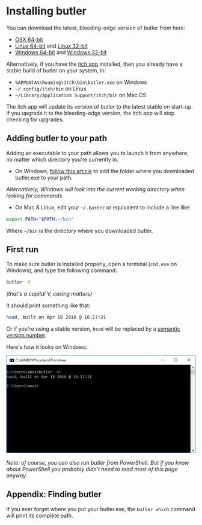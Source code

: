 
# Installing butler

You can download the latest, bleeding-edge version of butler from here:

  - [OSX 64-bit](https://dl.itch.ovh/butler/darwin-amd64/head/butler)
  - [Linux 64-bit](https://dl.itch.ovh/butler/linux-amd64/head/butler) and [Linux 32-bit](https://dl.itch.ovh/butler/linux-386/head/butler)
  - [Windows 64-bit](https://dl.itch.ovh/butler/windows-amd64/head/butler.exe) and [Windows 32-bit](https://dl.itch.ovh/butler/windows-386/head/butler.exe)

Alternatively, if you have the [itch app](https://itch.io/app) installed, then
you already have a stable build of butler on your system, in:

  * `%APPDATA%\Roaming\itch\bin\butler.exe` on Windows
  * `~/.config/itch/bin` on Linux
  * `~/Library/Application Support/itch/bin` on Mac OS

The itch app will update its version of butler to the latest stable
on start-up. If you upgrade it to the bleeding-edge version, the itch
app will stop checking for upgrades.

## Adding butler to your path

Adding an executable to your path allows you to launch it from anywhere,
no matter which directory you're currently in.

* On Windows, [follow this article](http://www.howtogeek.com/118594/how-to-edit-your-system-path-for-easy-command-line-access/) to add the folder where you downloaded butler.exe to your path.

*Alternatively, Windows will look into the current working directory when
looking for commands*

* On Mac & Linux, edit your `~/.bashrc` or equivalent to include a line like:

```sh
export PATH="$PATH:~/bin"
```

Where `~/bin` is the directory where you downloaded butler.

## First run

To make sure butler is installed properly, open a terminal (`cmd.exe` on Windows),
and type the following command:

```bash
butler -V
```

*(that's a capital V, casing matters)*

It should print something like that:

```bash
head, built on Apr 18 2016 @ 16:17:21
```

Or if you're using a stable version, `head` will be replaced by a [semantic version
number](http://semver.io/).

Here's how it looks on Windows:

![](images/butler-cmd-exe.png)

*Note: of course, you can also run butler from PowerShell. But if you know
about PowerShell you probably didn't need to read most of this page anyway.*

## Appendix: Finding butler

If you ever forget where you put your butler.exe, the `butler which` command
will print its complete path.

